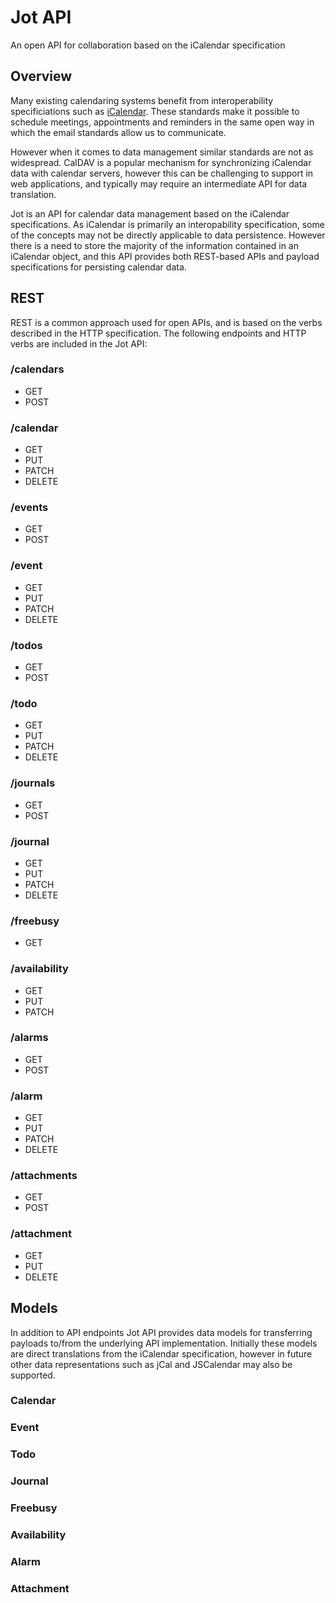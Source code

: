 # Jot API

[RFC5545]: https://tools.ietf.org/html/rfc5545
[RFC5546]: https://tools.ietf.org/html/rfc5546

An open API for collaboration based on the iCalendar specification


## Overview

Many existing calendaring systems benefit from interoperability specificiations such as [iCalendar](RFC5545). These
standards make it possible to schedule meetings, appointments and reminders in the same open way in which the email 
standards allow us to communicate.

However when it comes to data management similar standards are not as widespread. CalDAV is a popular mechanism for 
synchronizing iCalendar data with calendar servers, however this can be challenging to support in web applications, and 
typically may require an intermediate API for data translation.

Jot is an API for calendar data management based on the iCalendar specifications. As iCalendar is primarily an 
interopability specification, some of the concepts may not be directly applicable to data persistence. However there is 
a need to store the majority of the information contained in an iCalendar object, and this API provides both REST-based 
APIs and payload specifications for persisting calendar data.


## REST

REST is a common approach used for open APIs, and is based on the verbs described in the HTTP specification. The 
following endpoints and HTTP verbs are included in the Jot API:

### /calendars

* GET
* POST

### /calendar

* GET
* PUT
* PATCH
* DELETE

### /events

* GET
* POST

### /event

* GET
* PUT
* PATCH
* DELETE

### /todos

* GET
* POST

### /todo

* GET
* PUT
* PATCH
* DELETE

### /journals

* GET
* POST

### /journal

* GET
* PUT
* PATCH
* DELETE

### /freebusy

* GET

### /availability

* GET
* PUT
* PATCH

### /alarms

* GET
* POST

### /alarm

* GET
* PUT
* PATCH
* DELETE

### /attachments

* GET
* POST

### /attachment

* GET
* PUT
* DELETE


## Models

In addition to API endpoints Jot API provides data models for transferring payloads to/from the underlying API 
implementation. Initially these models are direct translations from the iCalendar specification, however in future 
other data representations such as jCal and JSCalendar may also be supported.

### Calendar

### Event

### Todo

### Journal

### Freebusy

### Availability

### Alarm

### Attachment
